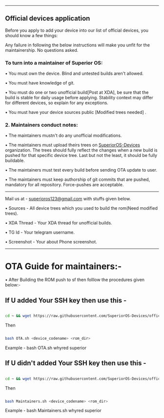 ---------------------------------------------------------------------

## Official devices application

Before you apply to add your device into our list of official devices, you should know a few things:

Any failure in following the below instructions will make you unfit for the maintainership. No questions asked.

### To turn into a maintainer of Superior OS:

• You must own the device. Blind and untested builds aren't allowed.

• You must have knowledge of git.

• You must do one or two unofficial build[Post at XDA],  be sure that the build is stable for daily usage before applying. Stability context may differ for different devices, so explain for any exceptions.

• You must have your device sources public [Modified trees needed]  .


### 2. Maintainers conduct notes:

• The maintainers mustn't do any unofficial modifications.

• The maintainers must upload theirs trees on [SuperiorOS-Devices](https://github.com/SuperiorOS-Devices) organization. The trees should fully reflect the changes when a new build is pushed for that specific device tree. Last but not the least, it should be fully buildable.

• The maintainers must test every build before sending OTA update to user.

• The maintainers must keep authorship of git commits that are pushed, mandatory for all repository. Force-pushes are acceptable.

----------------------------------------------------------------------

Mail us at - superioros123@gmail.com with stuffs given below.

• Sources - All device trees which you used to build the rom(Need modified trees).

• XDA Thread - Your XDA thread for unofficial builds.

• TG Id - Your telegram username.

• Screenshot - Your about Phone screenshot.

-----------------------------------------------------------------------

OTA Guide for maintainers:-
======================

• After Building the ROM push to sf then folllow the procedures given below:-

If U added Your SSH key then use this -
-------------------------------------

```bash

cd ~ && wget https://raw.githubusercontent.com/SuperiorOS-Devices/official_devices/ten/OTA.sh

```

Then

```bash

bash OTA.sh <device_codename> <rom_dir>

```

Example - bash OTA.sh whyred superior



If U didn't added Your SSH key then use this -
--------------------------------------------------------------------------------

```bash

cd ~ && wget https://raw.githubusercontent.com/SuperiorOS-Devices/official_devices/ten/Maintainers.sh

```

Then

```bash

bash Maintainers.sh <device_codename> <rom_dir>

```

Example - bash Maintainers.sh whyred superior
